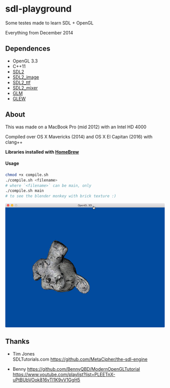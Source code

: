 # sdl-playground
Some testes made to learn SDL + OpenGL

Everything from December 2014


## Dependences

- OpenGL 3.3
- C++11
- [SDL2](https://www.libsdl.org/download-2.0.php)
- [SDL2_image](https://www.libsdl.org/projects/SDL_image/)
- [SDL2_ttf](https://www.libsdl.org/projects/SDL_ttf/)
- [SDL2_mixer](https://www.libsdl.org/projects/SDL_mixer/)
- [GLM](http://glm.g-truc.net)
- [GLEW](http://glew.sourceforge.net)


## About

This was made on a MacBook Pro (mid 2012)
with an Intel HD 4000

Compiled over OS X Mavericks (2014)
and OS X El Capitan (2016) with clang++

__Libraries installed with [HomeBrew](http://brew.sh)__

#### Usage

```sh
chmod +x compile.sh
./compile.sh <filename>
# where `<filename>` can be main, only
./compile.sh main
# to see the blender monkey with brick texture :)
```

![](res/preview.tiff)


## Thanks

- Tim Jones   
SDLTutorials.com
https://github.com/MetaCipher/the-sdl-engine

- Benny
https://github.com/BennyQBD/ModernOpenGLTutorial
https://www.youtube.com/playlist?list=PLEETnX-uPtBUbVOok816vTl1K9vV1GgH5
